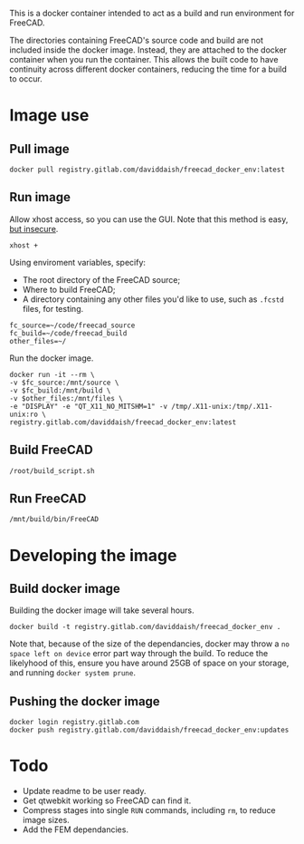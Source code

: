 This is a docker container intended to act as a build and run environment for
FreeCAD.

The directories containing FreeCAD's source code and build are not included
inside the docker image. Instead, they are attached to the docker container
when you run the container. This allows the built code to have continuity
across different docker containers, reducing the time for a build to occur.

# Image use

## Pull image

```
docker pull registry.gitlab.com/daviddaish/freecad_docker_env:latest
```

## Run image

Allow xhost access, so you can use the GUI. Note that this method is easy, [but
insecure](https://wiki.ros.org/docker/Tutorials/GUI).

```
xhost +
```

Using enviroment variables, specify:

- The root directory of the FreeCAD source;
- Where to build FreeCAD;
- A directory containing any other files you'd like to use, such as
  `.fcstd` files, for testing.

```
fc_source=~/code/freecad_source
fc_build=~/code/freecad_build
other_files=~/
```

Run the docker image.

```
docker run -it --rm \
-v $fc_source:/mnt/source \
-v $fc_build:/mnt/build \
-v $other_files:/mnt/files \
-e "DISPLAY" -e "QT_X11_NO_MITSHM=1" -v /tmp/.X11-unix:/tmp/.X11-unix:ro \
registry.gitlab.com/daviddaish/freecad_docker_env:latest
```

## Build FreeCAD

```
/root/build_script.sh
```

## Run FreeCAD

```
/mnt/build/bin/FreeCAD
```

# Developing the image

## Build docker image

Building the docker image will take several hours.

```
docker build -t registry.gitlab.com/daviddaish/freecad_docker_env .
```

Note that, because of the size of the dependancies, docker may throw a `no
space left on device` error part way through the build. To reduce the
likelyhood of this, ensure you have around 25GB of space on your storage, and
running `docker system prune`.

## Pushing the docker image

```
docker login registry.gitlab.com
docker push registry.gitlab.com/daviddaish/freecad_docker_env:updates
```

# Todo

* Update readme to be user ready.
* Get qtwebkit working so FreeCAD can find it.
* Compress stages into single `RUN` commands, including `rm`, to reduce image
  sizes.
* Add the FEM dependancies.
